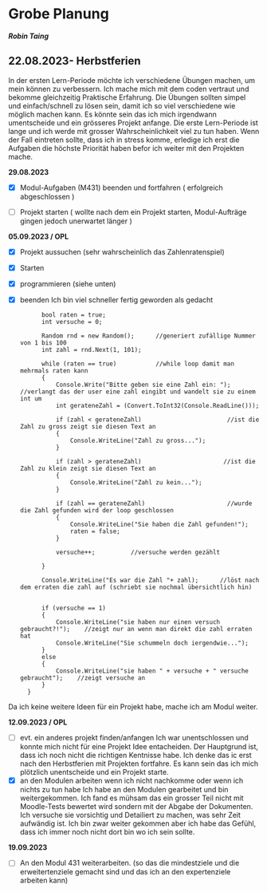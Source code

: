 # Grobe Planung

***Robin Taing***

## 22.08.2023- Herbstferien

In der ersten Lern-Periode möchte ich verschiedene Übungen machen, um mein können zu verbessern. Ich mache mich mit dem coden vertraut und bekomme gleichzeitig Praktische Erfahrung. Die Übungen sollten simpel und einfach/schnell zu lösen sein, damit ich so viel verschiedene wie möglich machen kann. Es könnte sein das ich mich irgendwann umentscheide und ein grösseres Projekt anfange. 
Die erste Lern-Periode ist lange und ich werde mit grosser Wahrscheinlichkeit viel zu tun haben. Wenn der Fall eintreten sollte, dass ich in stress komme, erledige ich erst die Aufgaben die höchste Priorität haben befor ich weiter mit den Projekten mache. 


**29.08.2023**
- [x] Modul-Aufgaben (M431) beenden und fortfahren ( erfolgreich abgeschlossen )
- [ ] Projekt starten ( wollte nach dem ein Projekt starten, Modul-Aufträge gingen jedoch unerwartet länger )


**05.09.2023 / OPL**
- [X] Projekt aussuchen (sehr wahrscheinlich das Zahlenratenspiel)
- [X] Starten
- [X] programmieren    (siehe unten)
- [X] beenden          Ich bin viel schneller fertig geworden als gedacht


            bool raten = true;
            int versuche = 0;
            
            Random rnd = new Random();      //generiert zufällige Nummer von 1 bis 100
            int zahl = rnd.Next(1, 101);

            while (raten == true)           //while loop damit man mehrmals raten kann
            {
                Console.Write("Bitte geben sie eine Zahl ein: ");             //verlangt das der user eine zahl eingibt und wandelt sie zu einem int um
                int gerateneZahl = (Convert.ToInt32(Console.ReadLine()));

                if (zahl < gerateneZahl)                        //ist die Zahl zu gross zeigt sie diesen Text an
                {
                    Console.WriteLine("Zahl zu gross...");
                }

                if (zahl > gerateneZahl)                       //ist die Zahl zu klein zeigt sie diesen Text an
                {
                    Console.WriteLine("Zahl zu kein...");
                }

                if (zahl == gerateneZahl)                       //wurde die Zahl gefunden wird der loop geschlossen
                {
                    Console.WriteLine("Sie haben die Zahl gefunden!");
                    raten = false;
                }

                versuche++;          //versuche werden gezählt

            }

            Console.WriteLine("Es war die Zahl "+ zahl);      //löst nach dem erraten die zahl auf (schriebt sie nochmal übersichtlich hin)
            
            
            if (versuche == 1)
            {               
                Console.WriteLine("sie haben nur einen versuch gebraucht?!");    //zeigt nur an wenn man direkt die zahl erraten hat
                Console.WriteLine("Sie schummeln doch iergendwie...");
            }
            else
            {
                Console.WriteLine("sie haben " + versuche + " versuche gebraucht");    //zeigt versuche an
            }
        }         

Da ich keine weitere Ideen für ein Projekt habe, mache ich am Modul weiter.

**12.09.2023 / OPL**
- [ ] evt. ein anderes projekt finden/anfangen
      Ich war unentschlossen und konnte mich nicht für eine Projekt Idee entacheiden. Der Hauptgrund ist, dass ich noch nicht die richtigen Kentnisse habe. Ich denke das ic
      erst nach den Herbstferien mit Projekten fortfahre. Es kann sein das ich mich plötzlich unentscheide und ein Projekt starte.
- [x] an den Modulen arbeiten wenn ich nicht nachkomme oder wenn ich nichts zu tun habe
      Ich habe an den Modulen gearbeitet und bin weitergekommen. Ich fand es mühsam das ein grosser Teil nicht mit Moodle-Tests bewertet wird sondern mit der Abgabe der
      Dokumenten. Ich versuche sie vorsichtig und Detailiert zu machen, was sehr Zeit aufwändig ist. Ich bin zwar weiter gekommen aber ich habe das Gefühl, dass ich immer
      noch nicht dort bin wo ich sein sollte.

**19.09.2023**
- [ ] An den Modul 431 weiterarbeiten.
      (so das die mindestziele und die erweitertenziele gemacht sind und das ich an den expertenziele arbeiten kann)
